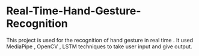 # Real-Time-Hand-Gesture-Recognition
This project is used for the recognition of hand gesture in real time . 
It used MediaPipe , OpenCV , LSTM techniques to take user input and give output.
